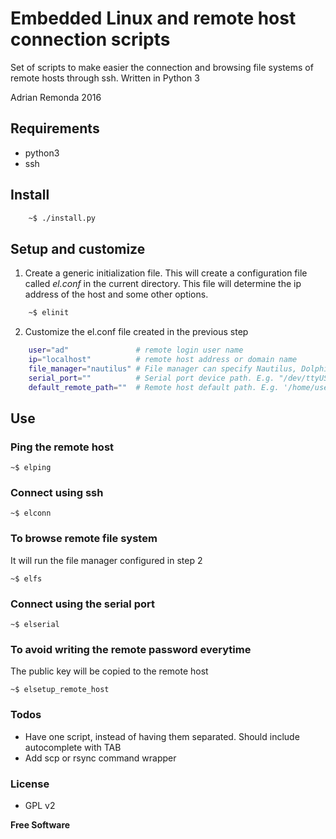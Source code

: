 # Embedded Linux and remote host connection scripts
Set of scripts to make easier the connection and browsing file systems of remote hosts through ssh.
Written in Python 3

Adrian Remonda 2016

## Requirements

* python3
* ssh

## Install

```sh
    ~$ ./install.py
```

## Setup and customize
1. Create a generic initialization file. This will create a configuration file called _el.conf_ in the current directory. This file will determine the ip address of the host and some other options.

```sh
    ~$ elinit
```
    
2. Customize the el.conf file created in the previous step
```sh
    user="ad"               # remote login user name
    ip="localhost"          # remote host address or domain name
    file_manager="nautilus" # File manager can specify Nautilus, Dolphin or any other
    serial_port=""          # Serial port device path. E.g. "/dev/ttyUSB0"
    default_remote_path=""  # Remote host default path. E.g. '/home/user/src'
```
    
## Use
### Ping the remote host

    ~$ elping

### Connect using ssh

    ~$ elconn
    
### To browse remote file system 
It will run the file manager configured in step 2

    ~$ elfs
    
### Connect using the serial port

    ~$ elserial
    

### To avoid writing the remote password everytime
The public key will be copied to the remote host
    
    ~$ elsetup_remote_host    
    
### Todos

 - Have one script, instead of having them separated. Should include autocomplete with TAB
 - Add scp or rsync command wrapper
 
### License

-   GPL v2

**Free Software**

